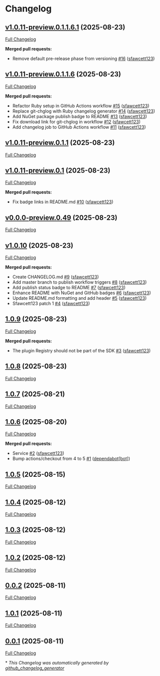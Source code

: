 # Changelog

## [v1.0.11-preview.0.1.1.6.1](https://github.com/SteveFawcett/BroadcastPluginSDK/tree/v1.0.11-preview.0.1.1.6.1) (2025-08-23)

[Full Changelog](https://github.com/SteveFawcett/BroadcastPluginSDK/compare/v1.0.11-preview.0.1.1.6...v1.0.11-preview.0.1.1.6.1)

**Merged pull requests:**

- Remove default pre-release phase from versioning [\#16](https://github.com/SteveFawcett/BroadcastPluginSDK/pull/16) ([sfawcett123](https://github.com/sfawcett123))

## [v1.0.11-preview.0.1.1.6](https://github.com/SteveFawcett/BroadcastPluginSDK/tree/v1.0.11-preview.0.1.1.6) (2025-08-23)

[Full Changelog](https://github.com/SteveFawcett/BroadcastPluginSDK/compare/v1.0.11-preview.0.1.1...v1.0.11-preview.0.1.1.6)

**Merged pull requests:**

- Refactor Ruby setup in GitHub Actions workflow [\#15](https://github.com/SteveFawcett/BroadcastPluginSDK/pull/15) ([sfawcett123](https://github.com/sfawcett123))
- Replace git-chglog with Ruby changelog generator [\#14](https://github.com/SteveFawcett/BroadcastPluginSDK/pull/14) ([sfawcett123](https://github.com/sfawcett123))
- Add NuGet package publish badge to README [\#13](https://github.com/SteveFawcett/BroadcastPluginSDK/pull/13) ([sfawcett123](https://github.com/sfawcett123))
- Fix download link for git-chglog in workflow [\#12](https://github.com/SteveFawcett/BroadcastPluginSDK/pull/12) ([sfawcett123](https://github.com/sfawcett123))
- Add changelog job to GitHub Actions workflow [\#11](https://github.com/SteveFawcett/BroadcastPluginSDK/pull/11) ([sfawcett123](https://github.com/sfawcett123))

## [v1.0.11-preview.0.1.1](https://github.com/SteveFawcett/BroadcastPluginSDK/tree/v1.0.11-preview.0.1.1) (2025-08-23)

[Full Changelog](https://github.com/SteveFawcett/BroadcastPluginSDK/compare/v1.0.11-preview.0.1...v1.0.11-preview.0.1.1)

## [v1.0.11-preview.0.1](https://github.com/SteveFawcett/BroadcastPluginSDK/tree/v1.0.11-preview.0.1) (2025-08-23)

[Full Changelog](https://github.com/SteveFawcett/BroadcastPluginSDK/compare/v0.0.0-preview.0.49...v1.0.11-preview.0.1)

**Merged pull requests:**

- Fix badge links in README.md [\#10](https://github.com/SteveFawcett/BroadcastPluginSDK/pull/10) ([sfawcett123](https://github.com/sfawcett123))

## [v0.0.0-preview.0.49](https://github.com/SteveFawcett/BroadcastPluginSDK/tree/v0.0.0-preview.0.49) (2025-08-23)

[Full Changelog](https://github.com/SteveFawcett/BroadcastPluginSDK/compare/v1.0.10...v0.0.0-preview.0.49)

## [v1.0.10](https://github.com/SteveFawcett/BroadcastPluginSDK/tree/v1.0.10) (2025-08-23)

[Full Changelog](https://github.com/SteveFawcett/BroadcastPluginSDK/compare/1.0.9...v1.0.10)

**Merged pull requests:**

- Create CHANGELOG.md [\#9](https://github.com/SteveFawcett/BroadcastPluginSDK/pull/9) ([sfawcett123](https://github.com/sfawcett123))
- Add master branch to publish workflow triggers [\#8](https://github.com/SteveFawcett/BroadcastPluginSDK/pull/8) ([sfawcett123](https://github.com/sfawcett123))
- Add publish status badge to README [\#7](https://github.com/SteveFawcett/BroadcastPluginSDK/pull/7) ([sfawcett123](https://github.com/sfawcett123))
- Enhance README with NuGet and GitHub badges [\#6](https://github.com/SteveFawcett/BroadcastPluginSDK/pull/6) ([sfawcett123](https://github.com/sfawcett123))
- Update README.md formatting and add header [\#5](https://github.com/SteveFawcett/BroadcastPluginSDK/pull/5) ([sfawcett123](https://github.com/sfawcett123))
- Sfawcett123 patch 1 [\#4](https://github.com/SteveFawcett/BroadcastPluginSDK/pull/4) ([sfawcett123](https://github.com/sfawcett123))

## [1.0.9](https://github.com/SteveFawcett/BroadcastPluginSDK/tree/1.0.9) (2025-08-23)

[Full Changelog](https://github.com/SteveFawcett/BroadcastPluginSDK/compare/1.0.8...1.0.9)

**Merged pull requests:**

- The plugin Registry should not be part of the SDK [\#3](https://github.com/SteveFawcett/BroadcastPluginSDK/pull/3) ([sfawcett123](https://github.com/sfawcett123))

## [1.0.8](https://github.com/SteveFawcett/BroadcastPluginSDK/tree/1.0.8) (2025-08-23)

[Full Changelog](https://github.com/SteveFawcett/BroadcastPluginSDK/compare/1.0.7...1.0.8)

## [1.0.7](https://github.com/SteveFawcett/BroadcastPluginSDK/tree/1.0.7) (2025-08-21)

[Full Changelog](https://github.com/SteveFawcett/BroadcastPluginSDK/compare/1.0.6...1.0.7)

## [1.0.6](https://github.com/SteveFawcett/BroadcastPluginSDK/tree/1.0.6) (2025-08-20)

[Full Changelog](https://github.com/SteveFawcett/BroadcastPluginSDK/compare/1.0.5...1.0.6)

**Merged pull requests:**

- Service [\#2](https://github.com/SteveFawcett/BroadcastPluginSDK/pull/2) ([sfawcett123](https://github.com/sfawcett123))
- Bump actions/checkout from 4 to 5 [\#1](https://github.com/SteveFawcett/BroadcastPluginSDK/pull/1) ([dependabot[bot]](https://github.com/apps/dependabot))

## [1.0.5](https://github.com/SteveFawcett/BroadcastPluginSDK/tree/1.0.5) (2025-08-15)

[Full Changelog](https://github.com/SteveFawcett/BroadcastPluginSDK/compare/1.0.4...1.0.5)

## [1.0.4](https://github.com/SteveFawcett/BroadcastPluginSDK/tree/1.0.4) (2025-08-12)

[Full Changelog](https://github.com/SteveFawcett/BroadcastPluginSDK/compare/1.0.3...1.0.4)

## [1.0.3](https://github.com/SteveFawcett/BroadcastPluginSDK/tree/1.0.3) (2025-08-12)

[Full Changelog](https://github.com/SteveFawcett/BroadcastPluginSDK/compare/1.0.2...1.0.3)

## [1.0.2](https://github.com/SteveFawcett/BroadcastPluginSDK/tree/1.0.2) (2025-08-12)

[Full Changelog](https://github.com/SteveFawcett/BroadcastPluginSDK/compare/0.0.2...1.0.2)

## [0.0.2](https://github.com/SteveFawcett/BroadcastPluginSDK/tree/0.0.2) (2025-08-11)

[Full Changelog](https://github.com/SteveFawcett/BroadcastPluginSDK/compare/1.0.1...0.0.2)

## [1.0.1](https://github.com/SteveFawcett/BroadcastPluginSDK/tree/1.0.1) (2025-08-11)

[Full Changelog](https://github.com/SteveFawcett/BroadcastPluginSDK/compare/0.0.1...1.0.1)

## [0.0.1](https://github.com/SteveFawcett/BroadcastPluginSDK/tree/0.0.1) (2025-08-11)

[Full Changelog](https://github.com/SteveFawcett/BroadcastPluginSDK/compare/2fe1dee3f3f1c43966d7d1876ac654686da14154...0.0.1)



\* *This Changelog was automatically generated by [github_changelog_generator](https://github.com/github-changelog-generator/github-changelog-generator)*
